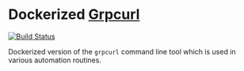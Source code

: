 # Dockerized [Grpcurl](https://github.com/fullstorydev/grpcurl)

[![Build Status](https://travis-ci.org/datawire/docker-grpcurl.svg?branch=master)](https://travis-ci.org/datawire/docker-grpcurl)

Dockerized version of the `grpcurl` command line tool which is used in various automation routines.

